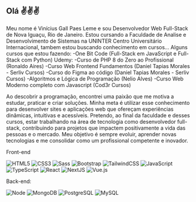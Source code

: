 ## Olá ✌✌✌

Meu nome é Vinícius Gall Paes Leme e sou Desenvolvedor Web Full-Stack de Nova Iguaçu, Rio de Janeiro. Estou cursando a Faculdade de Analise e Desenvolvimento de Sistemas na UNINTER Centro Universitário Internacional, tambem estou buscando conhecimento em cursos...
Alguns cursos que estou fazendo: 
-One Bit Code (Full-Stack em JavaScript e Full-Stack com Python) 
Udemy:
-Curso de PHP 8 do Zero ao Profissional (Ronaldo Aires)
-Curso Web Frontend Fundamentos (Daniel Tapias Morales - Serliv Cursos)
-Curso do Figma ao código (Daniel Tapias Morales - Serliv Cursos)
-Algoritmos e Lógica de Programação (Nelio Alves)
-Curso Web Moderno completo com Javascript (Cod3r Cursos)

Ao descobrir a programação, encontrei uma paixão que me motiva a estudar, praticar e criar soluções. Minha meta é utilizar esse conhecimento para desenvolver sites e aplicações web que ofereçam experiências dinâmicas, intuitivas e acessíveis.
Pretendo, ao final da faculdade e desses cursos, estar trabalhando na área de tecnologia como desenvolvedor full-stack, contribuindo para projetos que impactem positivamente a vida das pessoas e o mercado. Meu objetivo é sempre evoluir, aprender novas tecnologias e me consolidar como um profissional competente e inovador.

Front-end

![HTML5](https://img.shields.io/badge/-HTML5-232323?style=flat&labelColor=E34F26&logo=html5&logoColor=ffffff)
![CSS3](https://img.shields.io/badge/-CSS3-232323?style=flat&labelColor=1572B6&logo=css3&logoColor=ffffff)
![Sass](https://img.shields.io/badge/-Sass-232323?style=flat&labelColor=CC6699&logo=sass&logoColor=ffffff)
![Bootstrap](https://img.shields.io/badge/-Bootstrap-232323?style=flat&labelColor=7952B3&logo=bootstrap&logoColor=ffffff)
![TailwindCSS](https://img.shields.io/badge/-Tailwind-232323?style=flat&labelColor=06B6D4&logo=tailwindcss&logoColor=ffffff)
![JavaScript](https://img.shields.io/badge/-JavaScript-232323?style=flat&labelColor=000000&logo=javascript&logoColor=F7DF1E)
![TypeScript](https://img.shields.io/badge/-TypeScript-232323?style=flat&labelColor=000000&logo=typescript&logoColor=3178C6)
![React](https://img.shields.io/badge/-React-232323?style=flat&labelColor=61DAFB&logo=react&logoColor=000000)
![NextJS](https://img.shields.io/badge/-NextJS-232323?style=flat&labelColor=000000&logo=nextdotjs&logoColor=ffffff)
![Vue.js](https://img.shields.io/badge/-Vue.js-232323?style=flat&labelColor=000000&logo=vue.js&logoColor=4FC08D)

Back-end:

![Node](https://img.shields.io/badge/-Node-232323?style=flat&labelColor=000000&logo=nodedotjs&logoColor=339933)
![MongoDB](https://img.shields.io/badge/-MongoDB-232323?style=flat&labelColor=47A248&logo=mongodb&logoColor=ffffff)
![PostgreSQL](https://img.shields.io/badge/-PostgreSQL-232323?style=flat&labelColor=4169E1&logo=postgresql&logoColor=ffffff)
![MySQL](https://img.shields.io/badge/-MySQL-232323?style=flat&labelColor=4479A1&logo=mysql&logoColor=ffffff)
